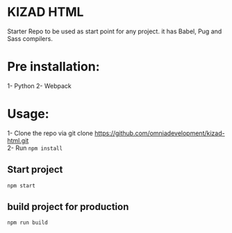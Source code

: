 # KIZAD HTML
Starter Repo to be used as start point for any project. it has Babel, Pug and Sass compilers.

# Pre installation:
1- Python
2- Webpack

# Usage:
 1- Clone the repo via git clone https://github.com/omniadevelopment/kizad-html.git  
 2- Run  <code>npm install</code> 
    

## Start project
<code>npm start</code>

## build project for production
<code>npm run build</code>
